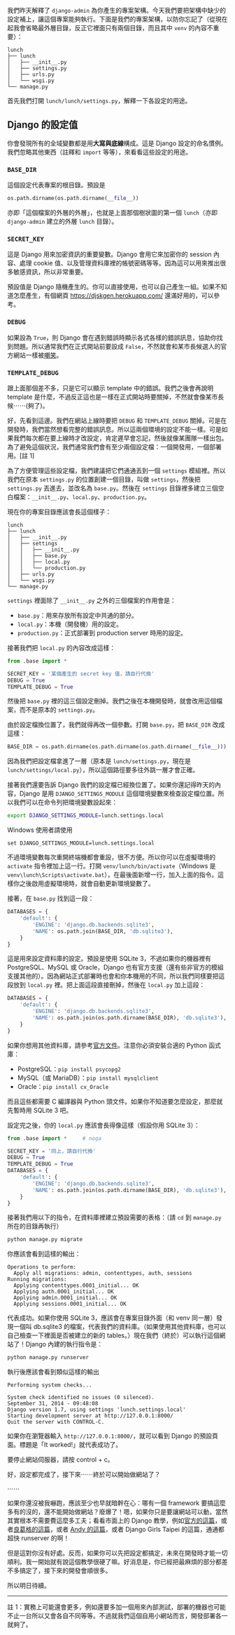 我們昨天解釋了 `django-admin` 為你產生的專案架構。今天我們要把架構中缺少的設定補上，讓這個專案能夠執行。下面是我們的專案架構，以防你忘記了（從現在起我會省略最外層目錄，反正它裡面只有兩個目錄，而且其中 `venv` 的內容不重要）：

```
lunch
├── lunch
│   ├── __init__.py
│   ├── settings.py
│   ├── urls.py
│   └── wsgi.py
└── manage.py
```

首先我們打開 `lunch/lunch/settings.py`，解釋一下各設定的用途。

## Django 的設定值

你會發現所有的全域變數都是用**大寫與底線**構成。這是 Django 設定的命名慣例。我們忽略其他東西（註釋和 `import` 等等），來看看這些設定的用途。

### `BASE_DIR`

這個設定代表專案的根目錄。預設是

```python
os.path.dirname(os.path.dirname(__file__))
```

亦即「這個檔案的外層的外層」，也就是上面那個樹狀圖的第一個 `lunch`（亦即 `django-admin` 建立的外層 `lunch` 目錄）。

### `SECRET_KEY`

這是 Django 用來加密資訊的重要變數。Django 會用它來加密你的 session 內容、處理 cookie 值、以及管理資料庫裡的帳號密碼等等。因為這可以用來推出很多敏感資訊，所以非常重要。

預設值是 Django 隨機產生的。你可以直接使用，也可以自己產生一組。如果不知道怎麼產生，有個網頁 <https://djskgen.herokuapp.com/> 還滿好用的，可以參考。

### `DEBUG`

如果設為 `True`，則 Django 會在遇到錯誤時顯示各式各樣的錯誤訊息，協助你找到問題。所以通常我們在正式開站前要設成 `False`，不然就會和某市長候選人的官方網站一樣被[嘲笑](http://debug-guy-blog.logdown.com/posts/222620-taipeihope-ggininder)。

### `TEMPLATE_DEBUG`

跟上面那個差不多，只是它可以顯示 template 中的錯誤。我們之後會再說明 template 是什麼，不過反正這也是一樣在正式開站時要關掉，不然就會像某市長候⋯⋯(夠了)。

好，先看到這邊。我們在網站上線時要把 `DEBUG` 和 `TEMPLATE_DEBUG` 關掉。可是在開發時，我們當然想看完整的錯誤訊息。所以這兩個環境的設定不能一樣。可是如果我們每次都在要上線時才改設定，肯定遲早會忘記，然後就像某團隊一樣出包。為了避免這個狀況，我們通常我們會有至少兩個設定檔：一個開發用，一個部署用。[註 1]

為了方便管理這些設定檔，我們建議把它們通通丟到一個 `settings` 模組裡。所以我們在原本 `settings.py` 的位置創建一個目錄，叫做 `settings`，然後把 `settings.py` 丟進去，並改名為 `base.py`。然後在 `settings` 目錄裡多建立三個空白檔案：`__init__.py`、`local.py`、`production.py`。

現在你的專案目錄應該會長這個樣子：

```
lunch
├── lunch
│   ├── __init__.py
│   ├── settings
│   │   ├── __init__.py
│   │   ├── base.py
│   │   ├── local.py
│   │   └── production.py
│   ├── urls.py
│   └── wsgi.py
└── manage.py
```

`settings` 裡面除了 `__init__.py` 之外的三個檔案的作用會是：

* `base.py`：用來存放所有設定中共通的部分。
* `local.py`：本機（開發機）用的設定。
* `production.py`：正式部署到 production server 時用的設定。

接著我們把 `local.py` 的內容改成這樣：

```python
from .base import *

SECRET_KEY = '某個產生的 secret key 值，請自行代換'
DEBUG = True
TEMPLATE_DEBUG = True
```

然後把 `base.py` 裡的這三個設定刪掉。我們之後在本機開發時，就會改用這個檔案，而不是原本的 `settings.py`。

由於設定檔換位置了，我們就得再改一個參數。打開 `base.py`，把 `BASE_DIR` 改成這樣：

```python
BASE_DIR = os.path.dirname(os.path.dirname(os.path.dirname(__file__)))
```

因為我們把設定檔拿進了一層（原本是 `lunch/settings.py`，現在是 `lunch/settings/local.py`），所以這個路徑要多往外跳一層才會正確。

接著我們還要告訴 Django 我們的設定檔已經換位置了。如果你還記得昨天的內容，Django 是用 `DJANGO_SETTINGS_MODULE` 這個環境變數來檢查設定檔位置。所以我們可以在命令列把環境變數設起來：

```bash
export DJANGO_SETTINGS_MODULE=lunch.settings.local
```

Windows 使用者請使用

```batch
set DJANGO_SETTINGS_MODULE=lunch.settings.local
```

不過環境變數每次重開終端機都會重設，很不方便。所以你可以在虛擬環境的 `activate` 指令裡加上這一行。打開 `venv/lunch/bin/activate`（Windows 是 `venv\lunch\Scripts\activate.bat`），在最後面新增一行，加入上面的指令。這樣你之後啟用虛擬環境時，就會自動更新環境變數了。

接著，在 `base.py` 找到這一段：

```python
DATABASES = {
    'default': {
        'ENGINE': 'django.db.backends.sqlite3',
        'NAME': os.path.join(BASE_DIR, 'db.sqlite3'),
    }
}
```

這是用來設定資料庫的設定。預設是使用 SQLite 3，不過如果你的機器裡有 PostgreSQL、MySQL 或 Oracle，Django 也有官方支援（還有些非官方的模組支援其他的）。因為網站正式部署時也會和你本機用的不同，所以我們同樣要把這段放到 `local.py` 裡。把上面這段直接刪掉，然後在 `local.py` 加上這段：

```python
DATABASES = {
    'default': {
        'ENGINE': 'django.db.backends.sqlite3',
        'NAME': os.path.join(os.path.dirname(BASE_DIR), 'db.sqlite3'),
    }
}
```

如果你想用其他資料庫，請參考[官方文件](https://docs.djangoproject.com/en/1.7/ref/databases/)。注意你必須安裝合適的 Python 函式庫：

* PostgreSQL：`pip install psycopg2`
* MySQL（或 MariaDB）：`pip install mysqlclient`
* Oracle：`pip install cx_Oracle`

而且這些都需要 C 編譯器與 Python 頭文件。如果你不知道要怎麼設定，那麼就先暫時用 SQLite 3 吧。

設定完之後，你的 `local.py` 應該會長得像這樣（假設你用 SQLite 3）：

```python
from .base import *     # noqa

SECRET_KEY = '同上，請自行代換'
DEBUG = True
TEMPLATE_DEBUG = True
DATABASES = {
    'default': {
        'ENGINE': 'django.db.backends.sqlite3',
        'NAME': os.path.join(os.path.dirname(BASE_DIR), 'db.sqlite3'),
    }
}
```

接著我們用以下的指令，在資料庫裡建立預設需要的表格：（請 `cd` 到 `manage.py` 所在的目錄再執行）

```bash
python manage.py migrate
```

你應該會看到這樣的輸出：

```
Operations to perform:
  Apply all migrations: admin, contenttypes, auth, sessions
Running migrations:
  Applying contenttypes.0001_initial... OK
  Applying auth.0001_initial... OK
  Applying admin.0001_initial... OK
  Applying sessions.0001_initial... OK
```

代表成功。如果你使用 SQLite 3，應該會在專案目錄外面（和 venv 同一層）發現一個叫 db.sqlite3 的檔案，代表我們的資料庫。（如果使用其他資料庫，也可以自己檢查一下裡面是否被建立的新的 tables。）現在我們（終於）可以執行這個網站了！Django 內建的執行指令是：

```bash
python manage.py runserver
```

執行後應該會看到類似這樣的輸出

```
Performing system checks...

System check identified no issues (0 silenced).
September 31, 2014 - 09:48:08
Django version 1.7, using settings 'lunch.settings.local'
Starting development server at http://127.0.0.1:8000/
Quit the server with CONTROL-C.
```

如果你在瀏覽器輸入 `http://127.0.0.1:8000/`，就可以看到 Django 的預設頁面。標題是「It worked!」就代表成功了。

要停止網站伺服器，請按 control + c。

好，設定都完成了，接下來⋯⋯終於可以開始做網站了？

⋯⋯

如果你還沒被我嚇跑，應該至少也早就暗幹在心：哪有一個 framework 要搞這麼多有的沒的，還不能開始做網站？廢爆了！嗯，如果你只是要讓網站可以動，當然其實根本不需要費這麼多工夫；看看市面上的 Django 教學，例如[官方的這篇](https://docs.djangoproject.com/en/1.7/intro/tutorial01/)，或者[良葛格的這篇](http://www.codedata.com.tw/python/python-tutorial-the-4th-class-1-django-getting-started/)，或者 [Andy 的這篇](http://www.codedata.com.tw/python/python-tutorial-the-4th-class-1-django-getting-started/)，或者 Django Girls Taipei 的這篇，通通都超快 runserver 的啊！

但是這對你沒有好處。反而，如果你可以先把設定都搞定，未來在開發時才能一切順利。我一開始就有說這個教學很硬了嘛。好消息是，你已經把最麻煩的部分都差不多搞定了，接下來的開發會順很多。

所以明日待續。

---

註 1：實務上可能還會更多，例如還要多加一個用來內部測試，部署的機器也可能不止一台所以又會各自不同等等。不過就我們這個自用小網站而言，開發部署各一就夠了。